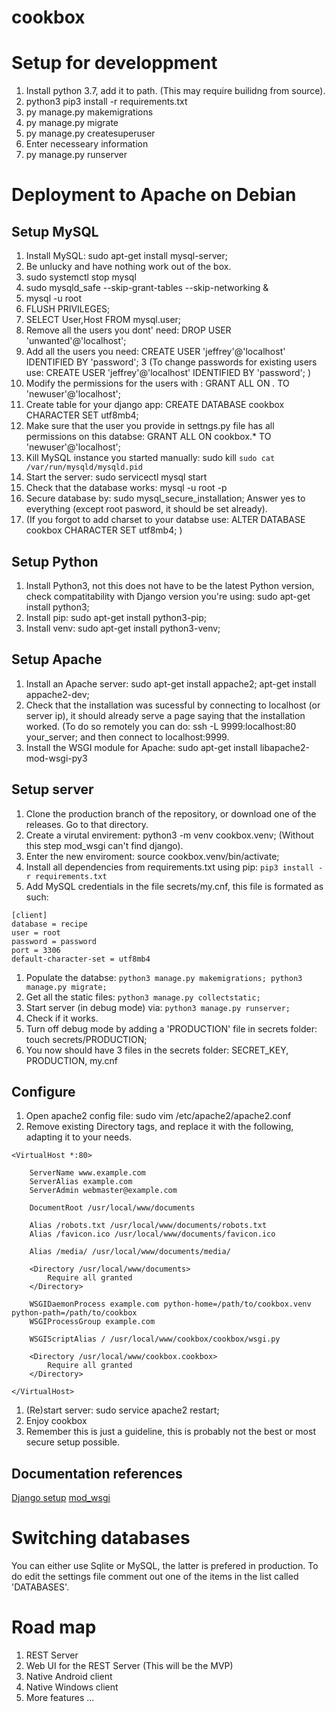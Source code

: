 # cookbox


# Setup for developpment

1) Install python 3.7, add it to path. (This may require builidng from source).
2) python3 pip3 install -r requirements.txt
7) py manage.py makemigrations
7) py manage.py migrate
8) py manage.py createsuperuser
9) Enter necesseary information
10) py manage.py runserver

# Deployment to Apache on Debian

## Setup MySQL

1) Install MySQL: sudo apt-get install mysql-server;
3) Be unlucky and have nothing work out of the box.
3) sudo systemctl stop mysql
3) sudo mysqld_safe --skip-grant-tables --skip-networking &
3) mysql -u root
4) FLUSH PRIVILEGES;
3) SELECT User,Host FROM mysql.user;
3) Remove all the users you dont' need: DROP USER 'unwanted'@'localhost';
3) Add all the users you need: CREATE USER 'jeffrey'@'localhost' IDENTIFIED BY 'password';
3 (To change passwords for existing users use: CREATE USER 'jeffrey'@'localhost' IDENTIFIED BY 'password'; )
3) Modify the permissions for the users with : GRANT ALL ON *.* TO 'newuser'@'localhost';
3) Create table for your django app: CREATE DATABASE cookbox CHARACTER SET utf8mb4;
3) Make sure that the user you provide in settngs.py file has all permissions on this databse: GRANT ALL ON cookbox.* TO 'newuser'@'localhost';
4) Kill MySQL instance you started manually: sudo kill `sudo cat /var/run/mysqld/mysqld.pid`
5) Start the server: sudo servicectl mysql start
5) Check that the database works: mysql -u root -p
3) Secure database by: sudo mysql_secure_installation; Answer yes to everything (except root pasword, it should be set already).
1) (If you forgot to add charset to your databse use: ALTER DATABASE cookbox CHARACTER SET utf8mb4; )

## Setup Python

1) Install Python3, not this does not have to be the latest Python version, check compatitability with Django version you're using: sudo apt-get install python3;
1) Install pip: sudo apt-get install python3-pip;
1) Install venv: sudo apt-get install python3-venv;

## Setup Apache

1) Install an Apache server: sudo apt-get install appache2; apt-get install appache2-dev;
3) Check that the installation was sucessful by connecting to localhost (or server ip), it should already serve a page saying that the installation worked. (To do so remotely you can do: ssh -L 9999:localhost:80 your_server; and then connect to localhost:9999.
3) Install the WSGI  module for Apache: sudo apt-get install libapache2-mod-wsgi-py3


## Setup server
1) Clone the production branch of the repository, or download one of the releases. Go to that directory.
1) Create a virutal envirement: python3 -m venv cookbox.venv; (Without this step mod_wsgi can't find django).
1) Enter the new enviroment: source cookbox.venv/bin/activate;
3) Install all dependencies from requirements.txt using pip: `pip3 install -r requirements.txt`
2) Add MySQL credentials in the file secrets/my.cnf, this file is formated as such:
```
[client]
database = recipe
user = root
password = password
port = 3306
default-character-set = utf8mb4
```
1) Populate the databse: `python3 manage.py makemigrations; python3 manage.py migrate;`
1) Get all the static files: `python3 manage.py collectstatic;`
1) Start server (in debug mode) via: `python3 manage.py runserver;`
1) Check if it works.
2) Turn off debug mode by adding a 'PRODUCTION' file in secrets folder: touch secrets/PRODUCTION;
2) You now should have 3 files in the secrets folder: SECRET_KEY, PRODUCTION, my.cnf

## Configure
1) Open apache2 config file: sudo vim /etc/apache2/apache2.conf
2) Remove existing Directory tags, and replace it with the following, adapting it to your needs.
```
<VirtualHost *:80>

    ServerName www.example.com
    ServerAlias example.com
    ServerAdmin webmaster@example.com

    DocumentRoot /usr/local/www/documents

    Alias /robots.txt /usr/local/www/documents/robots.txt
    Alias /favicon.ico /usr/local/www/documents/favicon.ico

    Alias /media/ /usr/local/www/documents/media/

    <Directory /usr/local/www/documents>
        Require all granted
    </Directory>

    WSGIDaemonProcess example.com python-home=/path/to/cookbox.venv python-path=/path/to/cookbox
    WSGIProcessGroup example.com

    WSGIScriptAlias / /usr/local/www/cookbox/cookbox/wsgi.py

    <Directory /usr/local/www/cookbox.cookbox>
        Require all granted
    </Directory>

</VirtualHost>
```
1) (Re)start server: sudo service apache2 restart;
1) Enjoy cookbox
1) Remember this is just a guideline, this is probably not the best or most secure setup possible.

## Documentation references
[Django setup](https://docs.djangoproject.com/en/2.1/howto/deployment/wsgi/modwsgi/)
[mod_wsgi](https://modwsgi.readthedocs.io/en/develop/user-guides/quick-configuration-guide.html)

# Switching databases
You can either use Sqlite or MySQL, the latter is prefered in production. To do edit the settings file comment out one of the items in the list called 'DATABASES'.

# Road map

1) REST Server
2) Web UI for the REST Server (This will be the MVP)
3) Native Android client
4) Native Windows client
5) More features ...
